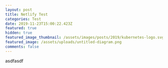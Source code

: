 ```yaml
---
layout: post
title: Netlify Test
categories: Test
date: 2019-11-23T15:00:22.423Z
featured: true
hidden: true
featured_image_thumbnail: /assets/images/posts/2019/kubernetes-logo.svg
featured_image: /assets/uploads/untitled-diagram.png
comments: false
---
```

asdfasdf

